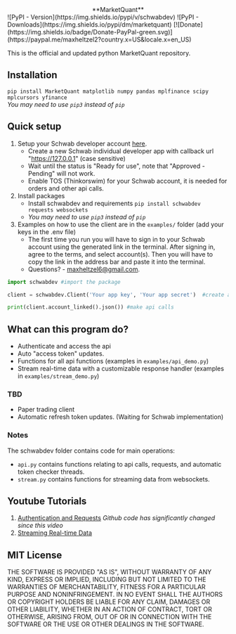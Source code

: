 <center> **MarketQuant** </center> ![PyPI - Version](https://img.shields.io/pypi/v/schwabdev) ![PyPI - Downloads](https://img.shields.io/pypi/dm/marketquant) [![Donate](https://img.shields.io/badge/Donate-PayPal-green.svg)](https://paypal.me/maxheltzel2?country.x=US&locale.x=en_US)

This is the official and updated python MarketQuant repository.

## Installation 
`pip install MarketQuant matplotlib numpy pandas mplfinance scipy mplcursors yfinance`  
*You may need to use `pip3` instead of `pip`*

## Quick setup
1. Setup your Schwab developer account [here](https://beta-developer.schwab.com/).
   - Create a new Schwab individual developer app with callback url "https://127.0.0.1" (case sensitive) 
   - Wait until the status is "Ready for use", note that "Approved - Pending" will not work.
   - Enable TOS (Thinkorswim) for your Schwab account, it is needed for orders and other api calls.
2. Install packages
   - Install schwabdev and requirements `pip install schwabdev requests websockets`
   - *You may need to use `pip3` instead of `pip`*
3. Examples on how to use the client are in the `examples/` folder (add your keys in the .env file)  
   - The first time you run you will have to sign in to your Schwab account using the generated link in the terminal. After signing in, agree to the terms, and select account(s). Then you will have to copy the link in the address bar and paste it into the terminal. 
   - Questions? - maxheltzel6@gmail.com.  
```py
import schwabdev #import the package

client = schwabdev.Client('Your app key', 'Your app secret')  #create a client

print(client.account_linked().json()) #make api calls
```

## What can this program do?
 - Authenticate and access the api 
 - Auto "access token" updates.
 - Functions for all api functions (examples in `examples/api_demo.py`)
 - Stream real-time data with a customizable response handler (examples in `examples/stream_demo.py`)
 ### TBD 
 - Paper trading client
 - Automatic refresh token updates. (Waiting for Schwab implementation)
### Notes
The schwabdev folder contains code for main operations:     
 - `api.py` contains functions relating to api calls, requests, and automatic token checker threads.
 - `stream.py` contains functions for streaming data from websockets.

## Youtube Tutorials
1. [Authentication and Requests](https://www.youtube.com/watch?v=kHbom0KIJwc&ab_channel=TylerBowers) *Github code has significantly changed since this video*
2. [Streaming Real-time Data](https://www.youtube.com/watch?v=t7F2dUecgWc&list=PLs4JLWxBQIxpbvCj__DjAc0RRTlBz-TR8&index=2&ab_channel=TylerBowers)

## MIT License

THE SOFTWARE IS PROVIDED "AS IS", WITHOUT WARRANTY OF ANY KIND, EXPRESS OR
IMPLIED, INCLUDING BUT NOT LIMITED TO THE WARRANTIES OF MERCHANTABILITY,
FITNESS FOR A PARTICULAR PURPOSE AND NONINFRINGEMENT. IN NO EVENT SHALL THE
AUTHORS OR COPYRIGHT HOLDERS BE LIABLE FOR ANY CLAIM, DAMAGES OR OTHER
LIABILITY, WHETHER IN AN ACTION OF CONTRACT, TORT OR OTHERWISE, ARISING FROM,
OUT OF OR IN CONNECTION WITH THE SOFTWARE OR THE USE OR OTHER DEALINGS IN THE
SOFTWARE.
